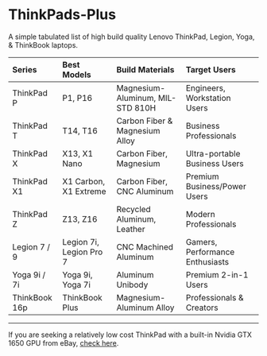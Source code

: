 # ThinkPads-Plus
A simple tabulated list of high build quality Lenovo ThinkPad, Legion, Yoga, & ThinkBook laptops.

| Series | Best Models | Build Materials | Target Users |
| :--- | :--- | :--- | :--- |
| ThinkPad P | P1, P16 | Magnesium-Aluminum, MIL-STD 810H | Engineers, Workstation Users |
| ThinkPad T | T14, T16 | Carbon Fiber & Magnesium Alloy | Business Professionals |
| ThinkPad X | X13, X1 Nano | Carbon Fiber, Magnesium | Ultra-portable Business Users |
| ThinkPad X1 | X1 Carbon, X1 Extreme | Carbon Fiber, CNC Aluminum | Premium Business/Power Users |
| ThinkPad Z | Z13, Z16 | Recycled Aluminum, Leather | Modern Professionals |
| Legion 7 / 9 | Legion 7i, Legion Pro 7 | CNC Machined Aluminum | Gamers, Performance Enthusiasts |
| Yoga 9i / 7i | Yoga 9i, Yoga 7i | Aluminum Unibody | Premium 2-in-1 Users |
| ThinkBook 16p | ThinkBook Plus | Magnesium-Aluminum Alloy | Professionals & Creators |

---
If you are seeking a relatively low cost ThinkPad with a built-in Nvidia GTX 1650 GPU from eBay, [check here](https://www.ebay.com/shop/x1-extreme-gen-4?_dcat=177&_fsrp=1&_nkw=x1+extreme+gen+4&GPU=NVIDIA%2520GeForce%2520GTX%25201650%2520Ti%2520Max%252DQ%7CNVIDIA%2520GeForce%2520RTX%25203050%7CNVIDIA%2520GeForce%2520RTX%25203050%2520Ti%7CNVIDIA%2520GeForce%2520RTX%25203080%2520Ti%7CNVIDIA%2520GeForce%2520GTX%25201650%2520Max%252DQ%7CNVIDIA%2520GeForce%2520GTX%25201650%2520Ti%7CNVIDIA%2520GeForce%2520GTX%25201650&_sop=15).
